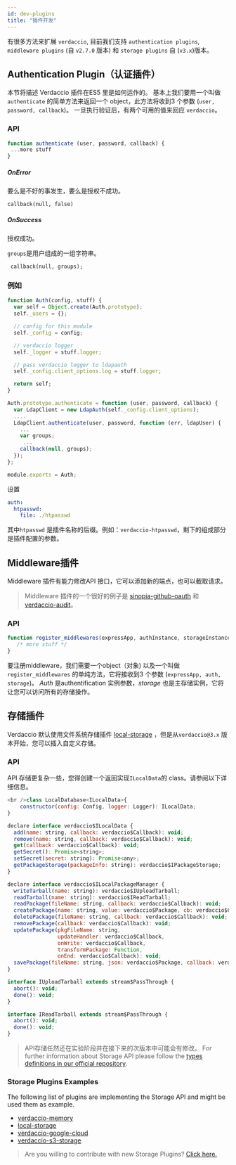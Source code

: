 ```yaml
---
id: dev-plugins
title: "插件开发"
---
```

有很多方法来扩展 `verdaccio`, 目前我们支持 `authentication plugins`, `middleware plugins` (自 `v2.7.0` 版本) 和 `storage plugins` 自 (`v3.x`)版本。

## Authentication Plugin（认证插件）

本节将描述 Verdaccio 插件在ES5 里是如何运作的。 基本上我们要用一个叫做`authenticate` 的简单方法来返回一个 object，此方法将收到3 个参数 (`user, password, callback`)。 一旦执行验证后，有两个可用的值来回应 `verdaccio`。

### API

```js
function authenticate (user, password, callback) {
 ...more stuff
}
```

##### OnError

要么是不好的事发生，要么是授权不成功。

    callback(null, false)
    

##### OnSuccess

授权成功。

`groups`是用户组成的一组字符串。

     callback(null, groups);
    

### 例如

```javascript
function Auth(config, stuff) {
  var self = Object.create(Auth.prototype);
  self._users = {};

  // config for this module
  self._config = config;

  // verdaccio logger
  self._logger = stuff.logger;

  // pass verdaccio logger to ldapauth
  self._config.client_options.log = stuff.logger;

  return self;
}

Auth.prototype.authenticate = function (user, password, callback) {
  var LdapClient = new LdapAuth(self._config.client_options);
  ....
  LdapClient.authenticate(user, password, function (err, ldapUser) {
    ...
    var groups;
     ...
    callback(null, groups);
  });
};

module.exports = Auth;
```

设置

```yaml
auth:
  htpasswd:
    file: ./htpasswd
```

其中`htpasswd` 是插件名称的后缀。例如：`verdaccio-htpasswd`，剩下的组成部分是插件配置的参数。

## Middleware插件

Middleware 插件有能力修改API 接口，它可以添加新的端点，也可以截取请求。

> Middleware 插件的一个很好的例子是 [sinopia-github-oauth](https://github.com/soundtrackyourbrand/sinopia-github-oauth) 和 [verdaccio-audit](https://github.com/verdaccio/verdaccio-audit)。

### API

```js
function register_middlewares(expressApp, authInstance, storageInstance) {
   /* more stuff */
}
```

要注册middleware，我们需要一个object（对象) 以及一个叫做`register_middlewares` 的单纯方法，它将接收到3 个参数 (`expressApp, auth, storage`)。 *Auth* 是authentification 实例参数，*storage* 也是主存储实例，它将让您可以访问所有的存储操作。

## 存储插件

Verdaccio 默认使用文件系统存储插件 [local-storage](https://github.com/verdaccio/local-storage) ，但是从`verdaccio@3.x` 版本开始，您可以插入自定义存储。

### API

API 存储更复杂一些，您得创建一个返回实现`ILocalData`的 class。请参阅以下详细信息。

```js
<br />class LocalDatabase<ILocalData>{
    constructor(config: Config, logger: Logger): ILocalData;
}

declare interface verdaccio$ILocalData {
  add(name: string, callback: verdaccio$Callback): void;
  remove(name: string, callback: verdaccio$Callback): void;
  get(callback: verdaccio$Callback): void;
  getSecret(): Promise<string>;
  setSecret(secret: string): Promise<any>;
  getPackageStorage(packageInfo: string): verdaccio$IPackageStorage;
}

declare interface verdaccio$ILocalPackageManager {
  writeTarball(name: string): verdaccio$IUploadTarball;
  readTarball(name: string): verdaccio$IReadTarball;
  readPackage(fileName: string, callback: verdaccio$Callback): void;
  createPackage(name: string, value: verdaccio$Package, cb: verdaccio$Callback): void;
  deletePackage(fileName: string, callback: verdaccio$Callback): void;
  removePackage(callback: verdaccio$Callback): void;
  updatePackage(pkgFileName: string,
                updateHandler: verdaccio$Callback,
                onWrite: verdaccio$Callback,
                transformPackage: Function,
                onEnd: verdaccio$Callback): void;
  savePackage(fileName: string, json: verdaccio$Package, callback: verdaccio$Callback): void;
}

interface IUploadTarball extends stream$PassThrough {
  abort(): void;
  done(): void;
}

interface IReadTarball extends stream$PassThrough {
  abort(): void;
  done(): void;
}
```

> API存储任然还在实验阶段并在接下来的次版本中可能会有修改。 For further information about Storage API please follow the [types definitions in our official repository](https://github.com/verdaccio/flow-types).

### Storage Plugins Examples

The following list of plugins are implementing the Storage API and might be used them as example.

* [verdaccio-memory](https://github.com/verdaccio/verdaccio-memory)
* [local-storage](https://github.com/verdaccio/local-storage)
* [verdaccio-google-cloud](https://github.com/verdaccio/verdaccio-google-cloud)
* [verdaccio-s3-storage](https://github.com/Remitly/verdaccio-s3-storage/tree/s3)

> Are you willing to contribute with new Storage Plugins? [Click here.](https://github.com/verdaccio/verdaccio/issues/103#issuecomment-357478295)